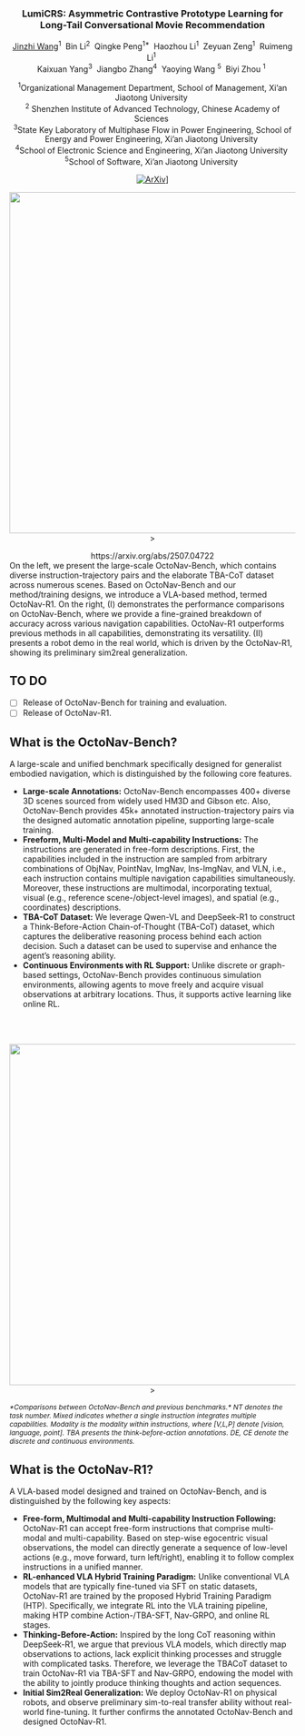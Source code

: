 <div align="center">
<h3>LumiCRS: Asymmetric Contrastive Prototype Learning for Long-Tail Conversational Movie Recommendation</h3>

[Jinzhi Wang](https://github.com/Jinzhi-Wang/)<sup>1</sup>&nbsp;
Bin Li<sup>2</sup>&nbsp;
Qingke Peng<sup>1*</sup>&nbsp;
Haozhou Li<sup>1</sup>&nbsp;
Zeyuan Zeng<sup>1</sup>&nbsp;
Ruimeng Li<sup>1</sup>&nbsp;
<br>
Kaixuan Yang<sup>3</sup>&nbsp;
Jiangbo Zhang<sup>4</sup>&nbsp;
Yaoying Wang <sup>5</sup>&nbsp;
Biyi Zhou <sup>1</sup>&nbsp;


<sup>1</sup>Organizational Management Department, School of Management, Xi’an Jiaotong University&nbsp;
<br><sup>2</sup> Shenzhen Institute of Advanced Technology, Chinese Academy of Sciences&nbsp;
<br><sup>3</sup>State Key Laboratory of Multiphase Flow in Power Engineering, School of Energy and Power Engineering, Xi’an Jiaotong University&nbsp; 
<br><sup>4</sup>School of Electronic Science and Engineering, Xi’an Jiaotong University&nbsp;
<br><sup>5</sup>School of Software, Xi’an Jiaotong University&nbsp;
 
[![ArXiv](https://img.shields.io/badge/ArXiv-<2506.09839>-<COLOR>.svg)](https://arxiv.org/pdf/2507.04722)]
<p align="center">
  <img src="assets/teaser.png" width="600">>
</p>https://arxiv.org/abs/2507.04722

</div>
On the left, we present the large-scale OctoNav-Bench, which contains diverse instruction-trajectory pairs and the elaborate TBA-CoT dataset across numerous scenes. Based on OctoNav-Bench and our method/training designs, we introduce a VLA-based method, termed OctoNav-R1. On the right, (I) demonstrates the performance comparisons on OctoNav-Bench, where we provide a fine-grained breakdown of accuracy across various navigation capabilities. OctoNav-R1 outperforms previous methods in all capabilities, demonstrating its versatility. (II) presents a robot demo in the real world, which is driven by the OctoNav-R1, showing its preliminary sim2real generalization.

## TO DO
- [ ] Release of OctoNav-Bench for training and evaluation.
- [ ] Release of OctoNav-R1.
      
## What is the OctoNav-Bench?
A large-scale and unified benchmark specifically designed for generalist embodied navigation, which is distinguished by the following core features. 
* **Large-scale Annotations:** OctoNav-Bench encompasses 400+ diverse 3D scenes sourced from widely used HM3D and Gibson etc. Also, OctoNav-Bench provides 45k+ annotated instruction-trajectory pairs via the designed automatic annotation pipeline, supporting large-scale training. 
* **Freeform, Multi-Model and Multi-capability Instructions:** The instructions are generated in free-form descriptions. First, the capabilities included in the instruction are sampled from arbitrary combinations of ObjNav, PointNav, ImgNav, Ins-ImgNav, and VLN, i.e., each instruction contains multiple navigation capabilities simultaneously. Moreover, these instructions are multimodal, incorporating textual, visual (e.g., reference scene-/object-level images), and spatial (e.g., coordinates) descriptions.
* **TBA-CoT Dataset:** We leverage Qwen-VL and DeepSeek-R1 to construct a Think-Before-Action Chain-of-Thought (TBA-CoT) dataset, which captures the deliberative reasoning process behind each action decision. Such a dataset can be used to supervise and enhance the agent’s reasoning ability.
* **Continuous Environments with RL Support:** Unlike discrete or graph-based settings, OctoNav-Bench provides continuous simulation environments, allowing agents to move freely and acquire visual observations at arbitrary locations. Thus, it supports active learning like online RL.
<br>
<br>

<p align="center">
  <img src="assets/comparison.png" width="600">>
</p>
<p>
  <em style="font-size: 12px;">
*Comparisons between OctoNav-Bench and previous benchmarks.* NT denotes the task number. Mixed indicates whether a single instruction integrates multiple capabilities. Modality is the modality within instructions, where [V,L,P] denote [vision, language, point]. TBA presents the think-before-action annotations. DE, CE denote the discrete and continuous environments.
  </em>
</p>

## What is the OctoNav-R1?
A VLA-based model designed and trained on OctoNav-Bench, and is distinguished by the following key aspects: 
* **Free-form, Multimodal and Multi-capability Instruction Following:** OctoNav-R1 can accept free-form instructions that comprise multi-modal and multi-capability. Based on step-wise egocentric visual observations, the model can directly generate a sequence of low-level actions (e.g., move forward, turn left/right), enabling it to follow complex instructions in a unified manner. 
* **RL-enhanced VLA Hybrid Training Paradigm:** Unlike conventional VLA models that are typically fine-tuned via SFT on static datasets, OctoNav-R1 are trained by the proposed Hybrid Training Paradigm (HTP). Specifically, we integrate RL into the VLA training pipeline, making HTP combine Action-/TBA-SFT, Nav-GRPO, and online RL stages. 
* **Thinking-Before-Action:** Inspired by the long CoT reasoning within DeepSeek-R1, we argue that previous VLA models, which directly map observations to actions, lack explicit thinking processes and struggle with complicated tasks. Therefore, we leverage the TBACoT dataset to train OctoNav-R1 via TBA-SFT and Nav-GRPO, endowing the model with the ability to jointly produce thinking thoughts and action sequences. 
* **Initial Sim2Real Generalization:** We deploy OctoNav-R1 on physical robots, and observe preliminary sim-to-real transfer ability without real-world fine-tuning. It further confirms the annotated OctoNav-Bench and designed OctoNav-R1.
